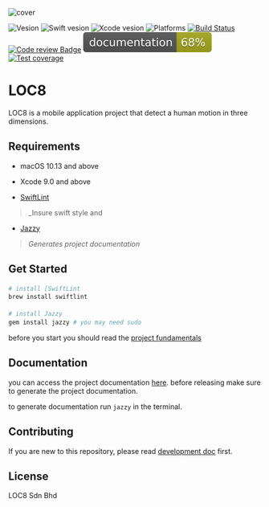 
![cover](https://user-images.githubusercontent.com/6648552/34352047-24a21748-ea5b-11e7-8bb4-e3b2a5297d92.png)

![Vesion](https://img.shields.io/badge/vesion-0.0.1-157575.svg)
![Swift vesion](https://img.shields.io/badge/swift-4.0-orange.svg)
![Xcode vesion](https://img.shields.io/badge/xcode-9.2-blue.svg)
![Platforms](https://img.shields.io/badge/platforms-iOS|macOS-lightgray.svg)
[![Build Status](https://travis-ci.com/Marwan-Al-Masri/LOC8.svg?token=H9CZx6r8wEAXyxtfxAbz&branch=master)](https://travis-ci.com/Marwan-Al-Masri/LOC8)
[![Code review Badge](https://api.codacy.com/project/badge/Grade/487a286297ef436d8284fa4e1b4dbf17)](https://www.codacy.com?utm_source=github.com&amp;utm_medium=referral&amp;utm_content=Marwan-Al-Masri/LOC8&amp;utm_campaign=Badge_Grade)
![Documentation](./docs/badge.svg)
[![Test coverage](https://codecov.io/gh/Marwan-Al-Masri/LOC8/branch/master/graph/badge.svg?token=g1kcxuoSG6)](https://codecov.io/gh/Marwan-Al-Masri/LOC8)


<!-- ![Vesion](https://img.shields.io/badge/vesion-0.0.1-4B8A88.svg?style=for-the-badge&colorA=4B8A88&colorB=666666&logo=data%3Aimage%2Fpng%3Bbase64%2CiVBORw0KGgoAAAANSUhEUgAAABAAAAAQCAQAAAC1%2BjfqAAABEElEQVQoz32RsUoDQRCG%2F3hHStsk9oKNRrG28x0sjcXlwEqEmGCVE2xkBYsEco2FYOH5DDlRsNeLvbnUeQY%2Fi927nI1bzew%2FO%2F%2FON5IkiRq%2BKgefWjVdkyRahBgMIc3V7UqOyEmZEJOSMywV24pnMtplx10yEmstPIkrPpx0zJmLPokkfOudsyPhs87DzzcbkkSb3P5FdEndqwknhDy67IXABreMJAb0WXLHDXPOGUiMMLbAMJbos%2BSaCy455Z2exLgo6PIqccB9OUVCR%2BKtsGixYIsjtiXq1CUO6bDJgqbsIETMHGAPz0JnxlDCL0AlZOyVFvt88aQCYwX1lJiYKfMK6so2GgQYDAGNP%2FL%2F6%2F4F%2FzfGPZcqU20AAAAASUVORK5CYII%3D)
![Swift](https://img.shields.io/badge/swift-4.0-orange.svg?style=for-the-badge&colorA=F27E3F&colorB=666666&logo=data%3Aimage%2Fpng%3Bbase64%2CiVBORw0KGgoAAAANSUhEUgAAABAAAAAQCAQAAAC1%2BjfqAAAAyklEQVQoz63PPS9EURSF4Z0wGIkKxSQaOoUpadUkFNRCK3qt0E6inN8wrULr4w%2BoNCTiMjKJTuIrJplHc%2B84F43EW%2B21zpudfSL%2BjjHDv9WVZG6aLj%2BOR5hX6%2Bc1mclUGLVjRMNsnqs%2BnJZ3TDlWd2E1z1dYLisL7ux6tm8gwiVa389c0XWNczPecP%2FzJxt64AW8FvVEomzqKugU5bpDc%2Fk8aK8vPKgWyraetjMnnqQcfK1ekilz49FteuCQLUcy79paFiNUNOIf%2BARyG7AZEbNDrwAAAABJRU5ErkJggg%3D%3D)
![Xcode](https://img.shields.io/badge/xcode-9.2-blue.svg?style=for-the-badge&colorA=007EC6&colorB=666666&logo=data%3Aimage%2Fpng%3Bbase64%2CiVBORw0KGgoAAAANSUhEUgAAABAAAAAQCAMAAAAoLQ9TAAAAeFBMVEUAAAD%2F%2F%2F%2F%2F%2F%2F%2F%2F%2F%2F%2F%2F%2F%2F%2F%2F%2F%2F%2F%2F%2F%2F%2F%2F%2F%2F%2F%2F%2F%2F%2F%2F%2F%2F%2F%2F%2F%2F%2F%2F%2F%2F%2F%2F%2F%2F%2F%2F%2F%2F%2F%2F%2F%2F%2F%2F%2F%2F%2F%2F%2F%2F%2F%2F%2F%2F%2F%2F%2F%2F%2F%2F%2F%2F%2F%2F%2F%2F%2F%2F%2F%2F%2F%2F%2F%2F%2F%2F%2F%2F%2F%2F%2F%2F%2F%2F%2F%2F%2F%2F%2F%2F%2F%2F%2F%2F%2F%2F%2F%2F%2F%2F%2F%2F%2F%2F%2F%2F%2F%2F%2F%2F%2F%2F%2F%2F%2F%2F%2F%2F%2F%2F%2F%2F%2F%2F%2F%2F%2F%2F%2F%2F%2F%2F%2F%2F%2F%2F%2F%2F%2F%2F%2F%2F%2FGqOSsAAAAJ3RSTlMAAQIDBAUGBwwONj1CR01OT1JWYGdxiJeboKGirrDHycvW2t%2Fx9PV63T6GAAAAbklEQVR42n2LyRKCUAwEOyQquKEiKO57%2Fv8PLbGKl%2FJgnzKZHjpU1YxfMu1PWexPu2WK5PNx495O4qp4VJvbp%2FwyojlAjqTVZcYgZaO%2BgoTeXkcMkrD2MjwEuT8LJAilt3GRcfYpSmC1HfIfDf4bfu0EO9MjlBsAAAAASUVORK5CYII%3D)
![Platforms](https://img.shields.io/badge/platforms-iOS%20%7C%20macOS-lightgray.svg?style=for-the-badge&colorA=bbbbbb&colorB=666666&logo=data%3Aimage%2Fpng%3Bbase64%2CiVBORw0KGgoAAAANSUhEUgAAABAAAAAQCAMAAAAoLQ9TAAAAvVBMVEUAAAD%2F%2F%2F%2F%2F%2F%2F%2F%2F%2F%2F%2F%2F%2F%2F%2F%2F%2F%2F%2F%2F%2F%2F%2F%2F%2F%2F%2F%2F%2F%2F%2F%2F%2F%2F%2F%2F%2F%2F%2F%2F%2F%2F%2F%2F%2F%2F%2F%2F%2F%2F%2F%2F%2F%2F%2F%2F%2F%2F%2F6%2Bvr%2F%2F%2F%2F%2F%2F%2F%2F%2F%2F%2F%2F%2F%2F%2F%2F%2F%2F%2F%2F%2F%2F%2F%2F%2F%2F%2F%2F%2F%2F%2F%2F%2F%2F%2F%2F%2F%2F%2F%2F%2F%2F%2F%2F%2F%2F%2F%2F%2F%2F%2F%2F%2F%2F%2F%2F%2F%2F%2F%2F%2F%2F%2F%2F%2F%2F%2F%2F%2F%2F%2F%2F%2F%2F%2F%2F%2F%2F%2F%2F%2F%2F%2F%2F%2F%2F%2F%2F%2F%2F%2F%2F%2F%2F%2F%2F%2F%2F%2F%2F%2F%2F%2F%2F%2F%2F%2F%2F%2F%2F%2F%2F%2F%2F%2F%2F%2F%2F%2F%2F%2F%2F%2F%2F%2F%2F%2F%2F%2F%2F%2F%2F%2F%2F%2F%2F%2F%2F%2F%2F%2F%2F%2F%2F%2F%2F%2F%2F%2F%2F%2F%2F%2F%2F%2F%2F%2F%2F%2F%2F%2F%2F%2F%2F%2F%2F%2F%2F%2B%2Fv7%2F%2F%2F%2F%2B%2Fv7%2F%2F%2F%2FWsUcWAAAAPXRSTlMAAQIDBAUNFRcbHyYqLjA1ODg5O0JDTlRZXWVrbW5ygYSOkpaYo6uvsLLDycvN0ezv8PP19vf5%2Bvv8%2Ff7%2BWnDe8QAAAKdJREFUeNo9jtcWwjAMQxUIe%2B%2B9994QoOj%2FPwu7LehBJ7pxHCGQARpd%2FBW1MfQ5Qyy8NWJZXpMwUc0RIFOLV1bVfNloMLBTx8Nysic3JSEGU%2FJNkUd2dCTn0X1ezj0fHEGXtOio%2BngswQpoCwhfFHxQ54sq4QO%2FQvoYEPFbU7LBnI%2FfyCUF2VuU49PJN3cOEVEyZKitDapifN4NeovTOq09fJKwEIPmL3YMHFpcYhZKAAAAAElFTkSuQmCC)

[![Build Status](https://img.shields.io/badge/Build-Passing-brightgreen.svg?style=for-the-badge&logo=data%3Aimage%2Fpng%3Bbase64%2CiVBORw0KGgoAAAANSUhEUgAAABAAAAAQCAQAAAC1%2BjfqAAABO0lEQVQoz03RvUvVARjF8XOv9QcENQhF5FxtNYRLCG1Fv4roZSmjSQlbWgy5l6gwawuClgq3CEQaFLwRtoSktV10s8FeXCotpFvwafD%2B8p7x%2BT6cw3OeJEmiK0kcdMoJ%2B5NENVtSTRwwo9RrRzvxtsQxv7Gopm4RDGyStpVx37GkUFjChje6y%2Bjoc9MceOIZ%2FvrqtqLEI%2B3kDYyq29KU7Um8woo1LPuEj5r4gT%2B6kxjz2ahxYz4Y9NI79wzpsaK5GdGv5W7ikLNOGla4mNjpl0tJ7ND0zblEzSMP3DfoYeKMOaeT6DVkwrxrRszYo8e0G4a9MOVIWdVxs646bFJDw4LrrnjrTqIalSTR8NTz%2F%2Bf91LJuX6IrKomKx2204D1oKdpVp%2FS4bNoXNXWrbtlVzjtWEntdcN7uznf%2FAwm0MQFPK%2BzJAAAAAElFTkSuQmCC)](https://travis-ci.com/Marwan-Al-Masri/LOC8)
[![Codacy Badge](https://img.shields.io/badge/Review-B-brightgreen.svg?style=for-the-badge&logo=data%3Aimage%2Fpng%3Bbase64%2CiVBORw0KGgoAAAANSUhEUgAAABAAAAAQCAQAAAC1%2BjfqAAABP0lEQVQoFQXBMW%2BNUQAG4Od8996WRtOGgdoY%2FAAGkVQ6skpsjeFOYuxChIT0JzTXTzBaiIjYTEINRCPSoYPUoE2kQjS93zmv50FKCuwcq5P2IvPbs%2F1qTpKSghSod7JC20lyfLqStN1%2BDCnSUR8k%2BUZ%2Fqz6lHydJUtdJQT9Okvbp7xKQMr2S90lS7yKnspu0jz%2FmyCBdCmzNtA9tr7%2BJejtJji6TESmQGXI2s6SULNZr5fRgAwDIsPRZzsNs2xwBAEAG1EnSPncXnyd1QjoAAD36YQ7sZxMFABTyxW%2Ff7c3Dr0UyTAEyIgvw5wymy%2B1re%2Fe4IyUDUqC9aVvTq6DeT%2BoGWQI4vNBeJ0ldB%2Bn6Gxxdyn5e1kf0q0mS1CcgBeifJUny80SuJzmo9yAFKRlyeL6utVftbRYyV9f%2BnYN0%2FAcnmtIFYDjQTgAAAABJRU5ErkJggg%3D%3D)](https://www.codacy.com?utm_source=github.com&amp;utm_medium=referral&amp;utm_content=Marwan-Al-Masri/LOC8&amp;utm_campaign=Badge_Grade)
![Documentation](https://img.shields.io/badge/Documentation-69%25-yellowgreen.svg?style=for-the-badge&logo=data%3Aimage%2Fpng%3Bbase64%2CiVBORw0KGgoAAAANSUhEUgAAABAAAAAQCAQAAAC1%2BjfqAAAA%2FElEQVQoz6XRvyvtARzG8ef7PadMBoNylR8puqNJkZIBR0nZDgaDu5mO5dQtgxJl8LNkIKUsuuPNv2CzGW5Z7iL%2FxcvgpBNl8Xymp%2BfTp573J%2FmOlIov48%2F7pVKl5aqJXl1RqLQHiUKpI9Ht2VT7hWk1NbWW%2B%2BGvR5PRb8mIPkNWzJizZlSPJXem%2FLYY0%2F459OTBjXUbLtz778VlYt9CdCr99EfVrgMnzpXOLNtyZNd8lImGX4lzx87cJCYcJbYx%2BVZn1nVi0IBBw4k9m0ni1FgSRWLHrYampoZLV6rt9YokMW5VXd2q2RaN4p2l4iPzT5gTFdXWVL580Ue9AlYOqADjyNOVAAAAAElFTkSuQmCC) [![CodeCov](https://img.shields.io/badge/Coverage-21%25-red.svg?style=for-the-badge&logo=data%3Aimage%2Fpng%3Bbase64%2CiVBORw0KGgoAAAANSUhEUgAAABAAAAAQCAMAAAAoLQ9TAAAAsVBMVEUAAAD%2F%2F%2F%2F%2F%2F%2F%2F%2F%2F%2F%2F%2F%2F%2F%2F%2F%2F%2F%2F%2F%2F%2F%2F%2F%2F%2F%2F%2F%2F%2F%2F%2F%2F%2F%2F%2F%2F%2F%2F%2F%2F%2F%2F%2F%2F%2F%2F%2F%2F%2F%2F%2F%2F%2F%2F%2F%2F%2F%2F%2F%2F%2F%2F%2F%2F%2F%2F%2F%2F%2F%2F%2F%2F%2F%2F%2F%2F%2F%2F%2F%2F%2F%2F%2F%2F%2F%2F%2F%2F%2F%2F%2F%2F%2F%2F%2F%2F%2F%2F%2F%2F%2F%2F%2F%2F%2F%2F%2F%2F%2F%2F%2F%2F%2F%2F%2F%2F%2F%2F%2F%2F%2F%2F%2F%2F%2F%2F%2F%2F%2F%2F%2F%2F%2F%2F%2F%2F%2F%2F%2F%2F%2F%2F%2F%2F%2F%2F%2F%2F%2F%2F%2F%2F%2F%2F%2F%2F%2F%2F%2F%2F%2F%2F%2F%2F%2F%2F%2F%2F%2F%2F%2F%2F%2F%2F%2F%2F%2F%2F%2F%2F%2F%2F%2F%2F%2F%2F%2F%2F%2F%2F%2F%2F%2F%2F%2F%2F%2F%2F%2F%2F%2F%2F%2F%2F%2F%2F%2F%2F%2F%2F%2F%2F%2F%2F%2F%2F%2F%2F%2B%2Fv7%2F%2F%2F%2F%2F%2F%2F%2FKPm31AAAAOnRSTlMAAQIDBAUGBxkiJCUpKjlAQlFVWlxeX2BhY2RlZmhub3F1eXp7ipGUqaqtrrq7zdHr7Pb4%2Bfr7%2FP7%2BoAjp1AAAAKtJREFUeNpNiotyAUEQRc%2FMsISERYJ4r%2Fci3rtD%2F%2F%2BH6dol5VTXrT63LmCcRqOh4QyKhfLvcr9f9soq2c2OknGa500skibeJ6lIrM5CEi8ZPpEFVM%2B3qxeviL%2Fez1XGoqSiZLsR29Nk8CeHKDrIrj%2B9bPj%2BABMFYRhEBr5%2BgGJRYzh8fdbqokS7Tcnkpm4d3Q4FnhgI3gtLpQat3lvxuXas6jj%2Bm2YcjzC5PQDI%2BhSeN0pHJAAAAABJRU5ErkJggg%3D%3D)](https://codecov.io/gh/Marwan-Al-Masri/LOC8)

Development | Production
---|---
![graph](https://codecov.io/gh/Marwan-Al-Masri/LOC8/branch/development/graphs/sunburst.svg?token=g1kcxuoSG6) | ![graph](https://codecov.io/gh/Marwan-Al-Masri/LOC8/branch/master/graphs/sunburst.svg?token=g1kcxuoSG6) -->

# LOC8

 LOC8 is a mobile application project that detect a human motion in three dimensions.

## Requirements

- macOS 10.13 and above

- Xcode 9.0 and above

- [SwiftLint](https://github.com/realm/SwiftLint)

>_Insure swift style and

- [Jazzy](https://github.com/realm/jazzy)

>_Generates project documentation_


## Get Started


```bash
# install [SwiftLint
brew install swiftlint

# install Jazzy
gem install jazzy # you may need sudo
```

before you start you should read the [project fundamentals](Documentation/Fundamentals.md)

## Documentation

you can access the project documentation [here](https://marwan-al-masri.github.io/LOC8/index.html). before releasing make sure to generate the project documentation.

to generate documentation run `jazzy` in the terminal.

## Contributing
If you are new to this repository, please read [development doc](Documentation/Development.md) first.

## License
LOC8 Sdn Bhd
